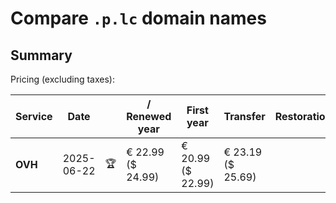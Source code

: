 # Compare `.p.lc` domain names

## Summary

Pricing (excluding taxes):

| Service | Date |  | / Renewed year | First year | Transfer | Restoration |
|--|--|--|--|--|--|--|
| **OVH** | 2025-06-22 | 🏆 | € 22.99<br>($ 24.99) | € 20.99<br>($ 22.99) | € 23.19<br>($ 25.69) |  |

